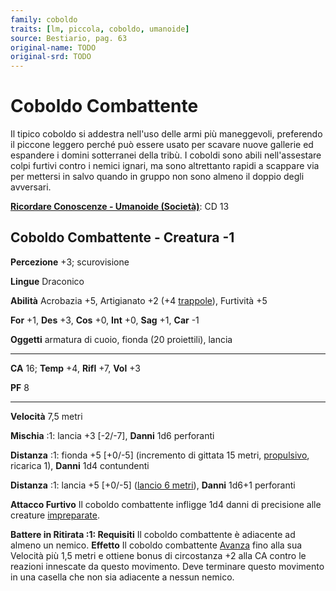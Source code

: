 ```yaml
---
family: coboldo
traits: [lm, piccola, coboldo, umanoide]
source: Bestiario, pag. 63
original-name: TODO
original-srd: TODO
---
```


# Coboldo Combattente

Il tipico coboldo si addestra nell'uso delle armi più maneggevoli, preferendo il
piccone leggero perché può essere usato per scavare nuove gallerie ed espandere
i domini sotterranei della tribù. I coboldi sono abili nell'assestare colpi
furtivi contro i nemici ignari, ma sono altrettanto rapidi a scappare via per
mettersi in salvo quando in gruppo non sono almeno il doppio degli avversari.

**[Ricordare Conoscenze - Umanoide (Società)](/azioni/ricordare-conoscenze)**:
CD 13

## Coboldo Combattente - Creatura -1

**Percezione** +3; scurovisione

**Lingue** Draconico

**Abilità** Acrobazia +5, Artigianato +2 (+4 [trappole](/tratti/trappole)),
Furtività +5

**For** +1, **Des** +3, **Cos** +0, **Int** +0, **Sag** +1, **Car** -1

**Oggetti** armatura di cuoio, fionda (20 proiettili), lancia

---

**CA** 16; **Temp** +4, **Rifl** +7, **Vol** +3

**PF** 8

---

**Velocità** 7,5 metri

**Mischia** :1: lancia +3 \[-2/-7], **Danni** 1d6 perforanti

**Distanza** :1: fionda +5 \[+0/-5] (incremento di gittata 15 metri,
[propulsivo](/tratti/propulsivo), ricarica 1), **Danni** 1d4 contundenti

**Distanza** :1: lancia +5 \[+0/-5] ([lancio 6 metri](/tratti/lancio)),
**Danni** 1d6+1 perforanti

**Attacco Furtivo** Il coboldo combattente infligge 1d4 danni di precisione alle
creature [impreparate](/condizioni/impreparato).

**Battere in Ritirata :1: Requisiti** Il coboldo combattente è adiacente ad
almeno un nemico. **Effetto** Il coboldo combattente [Avanza](/azioni/avanzare)
fino alla sua Velocità più 1,5 metri e ottiene bonus di circostanza +2 alla CA
contro le reazioni innescate da questo movimento. Deve terminare questo
movimento in una casella che non sia adiacente a nessun nemico.
